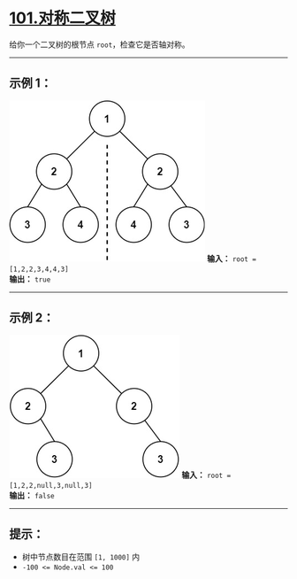 # [101.对称二叉树](https://leetcode.cn/problems/symmetric-tree/description)

给你一个二叉树的根节点 `root`，检查它是否轴对称。

---

## 示例 1：

![示例1](../images/101.对称二叉树1.png)
**输入：** `root = [1,2,2,3,4,4,3]`  
**输出：** `true`

---

## 示例 2：

![示例2](../images/101.对称二叉树2.png)
**输入：** `root = [1,2,2,null,3,null,3]`  
**输出：** `false`

---

## 提示：

- 树中节点数目在范围 `[1, 1000]` 内
- `-100 <= Node.val <= 100` 
